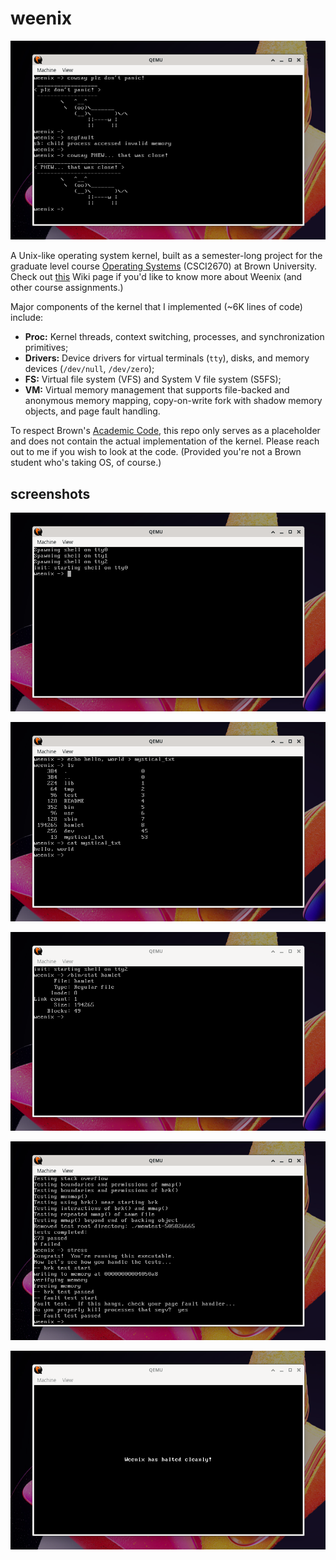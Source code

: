 # weenix

![cowsay2](screenshots/cowsay2.png)

A Unix-like operating system kernel, built as a semester-long project for the graduate level course [Operating Systems](https://brown-cs1690.github.io/brown-cs167-s23/) (CSCI2670) at Brown University. Check out [this](https://github.com/brown-cs1690/handout/wiki) Wiki page if you'd like to know more about Weenix (and other course assignments.)

Major components of the kernel that I implemented (~6K lines of code) include:
- **Proc:** Kernel threads, context switching, processes, and synchronization primitives;
- **Drivers:** Device drivers for virtual terminals (`tty`), disks, and memory devices (`/dev/null`, `/dev/zero`);
- **FS:** Virtual file system (VFS) and System V file system (S5FS);
- **VM:** Virtual memory management that supports file-backed and anonymous memory mapping, copy-on-write fork with shadow memory objects, and page fault handling.

To respect Brown's [Academic Code](https://college.brown.edu/sites/default/files/2022-04/Academic-Code.pdf), this repo only serves as a placeholder and does not contain the actual implementation of the kernel. Please reach out to me if you wish to look at the code. (Provided you're not a Brown student who's taking OS, of course.)

## screenshots

![shell](screenshots/shell.png)

![fs](screenshots/fs.png)

![filestat](screenshots/filestat.png)

![tests](screenshots/tests.png)

![halt](screenshots/halt.png)
